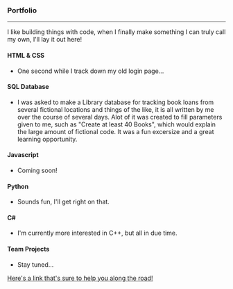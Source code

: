 ### Portfolio
***

I like building things with code, when I finally make something I can truly call my own, I'll lay it out here!

#### HTML & CSS
* One second while I track down my old login page...

#### SQL Database
* I was asked to make a Library database for tracking book loans from several fictional locations and things of the like, it is all written by me over the course of several days. Alot of it was created to fill parameters given to me, such as "Create at least 40 Books", which would explain the large amount of fictional code. It was a fun excersize and a great learning opportunity.

#### Javascript
* Coming soon!

#### Python
* Sounds fun, I'll get right on that.

#### C# 
* I'm currently more interested in C++, but all in due time.

#### Team Projects
* Stay tuned...


[Here's a link that's sure to help you along the road!](https://www.google.com/chrome/browser/)
